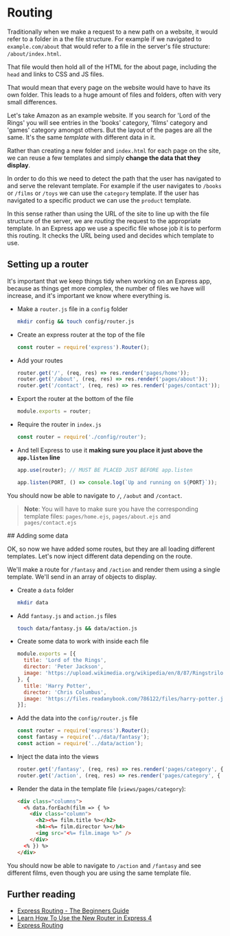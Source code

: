 # Routing

Traditionally when we make a request to a new path on a website, it would refer to a folder in a the file structure. For example if we navigated to `example.com/about` that would refer to a file in the server's file structure: `/about/index.html`.

That file would then hold all of the HTML for the about page, including the `head` and links to CSS and JS files.

That would mean that every page on the website would have to have its own folder. This leads to a huge amount of files and folders, often with very small differences.

Let's take Amazon as an example website. If you search for 'Lord of the Rings' you will see entries in the 'books' category, 'films' category and 'games' category amongst others. But the layout of the pages are all the same. It's the same _template_ with different data in it.

Rather than creating a new folder and `index.html` for each page on the site, we can reuse a few templates and simply **change the data that they display**.

In order to do this we need to detect the path that the user has navigated to and serve the relevant template. For example if the user navigates to `/books` or `/films` or `/toys` we can use the `category` template. If the user has navigated to a specific product we can use the `product` template.

In this sense rather than using the URL of the site to line up with the file structure of the server, we are _routing_ the request to the appropriate template. In an Express app we use a specific file whose job it is to perform this routing. It checks the URL being used and decides which template to use.

## Setting up a router

It's important that we keep things tidy when working on an Express app, because as things get more complex, the number of files we have will increase, and it's important we know where everything is.

- Make a `router.js` file in a `config` folder
  ```sh
  mkdir config && touch config/router.js
  ```
- Create an express router at the top of the file
  ```js
  const router = require('express').Router();
  ```
- Add your routes
  ```js
  router.get('/', (req, res) => res.render('pages/home'));
  router.get('/about', (req, res) => res.render('pages/about'));
  router.get('/contact', (req, res) => res.render('pages/contact'));
  ```
- Export the router at the bottom of the file
  ```js
  module.exports = router;
  ```
- Require the router in `index.js`
  ```js
  const router = require('./config/router');
  ```
- And tell Express to use it **making sure you place it just above the `app.listen` line**
  ```js
  app.use(router); // MUST BE PLACED JUST BEFORE app.listen

  app.listen(PORT, () => console.log(`Up and running on ${PORT}`));
  ```

You should now be able to navigate to `/`, `/aobut` and `/contact`.

>**Note**: You will have to make sure you have the corresponding template files: `pages/home.ejs`, `pages/about.ejs` and `pages/contact.ejs`

## Adding some data

OK, so now we have added some routes, but they are all loading different templates. Let's now inject different data depending on the route.

We'll make a route for `/fantasy` and `/action` and render them using a single template. We'll send in an array of objects to display.

- Create a `data` folder
  ```sh
  mkdir data
  ```
- Add `fantasy.js` and `action.js` files
  ```sh
  touch data/fantasy.js && data/action.js
  ```
- Create some data to work with inside each file
  ```js
  module.exports = [{
    title: 'Lord of the Rings',
    director: 'Peter Jackson',
    image: 'https://upload.wikimedia.org/wikipedia/en/8/87/Ringstrilogyposter.jpg'
  }, {
    title: 'Harry Potter',
    director: 'Chris Columbus',
    image: 'https://files.readanybook.com/786122/files/harry-potter.jpg'
  }];
  ```
- Add the data into the `config/router.js` file
  ```js
  const router = require('express').Router();
  const fantasy = require('../data/fantasy');
  const action = require('../data/action');
  ```
- Inject the data into the views
  ```js
  router.get('/fantasy', (req, res) => res.render('pages/category', { data: fantasy }));
  router.get('/action', (req, res) => res.render('pages/category', { data: action }));
  ```
- Render the data in the template file (`views/pages/category`):
  ```html
  <div class="columns">
    <% data.forEach(film => { %>
      <div class="column">
        <h2><%= film.title %></h2>
        <h4><%= film.director %></h4>
        <img src="<%= film.image %>" />
      </div>
    <% }) %>
  </div>
  ```

You should now be able to navigate to `/action` and `/fantasy` and see different films, even though you are using the same template file.

## Further reading
- [Express Routing - The Beginners Guide](http://jilles.me/express-routing-the-beginners-guide/)
- [Learn How To Use the New Router in Express 4](https://scotch.io/tutorials/learn-to-use-the-new-router-in-expressjs-4)
- [Express Routing](https://expressjs.com/en/guide/routing.html)
